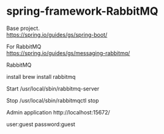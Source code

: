 # spring-framework-RabbitMQ

Base project.  
https://spring.io/guides/gs/spring-boot/  

For RabbitMQ  
https://spring.io/guides/gs/messaging-rabbitmq/  


RabbitMQ

install
brew install rabbitmq

Start
/usr/local/sbin/rabbitmq-server

Stop
/usr/local/sbin/rabbitmqctl stop

Admin application
http://localhost:15672/

user:guest
password:guest